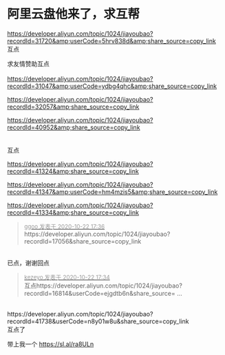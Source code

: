 # 阿里云盘他来了，求互帮


https://developer.aliyun.com/topic/1024/jiayoubao?recordId=31720&amp;userCode=5hrv838d&amp;share_source=copy_link <br />
互点

求友情赞助互点 <img src="static/image/smiley/default/lol.gif" smilieid="12" border="0" alt="" /><br />
<br />
<a href="https://developer.aliyun.com/topic/1024/jiayoubao?recordId=31047&amp;userCode=ydbg4qhc&amp;share_source=copy_link" target="_blank">https://developer.aliyun.com/topic/1024/jiayoubao?recordId=31047&amp;userCode=ydbg4qhc&amp;share_source=copy_link</a>

https://developer.aliyun.com/topic/1024/jiayoubao?recordId=32057&amp;share_source=copy_link

https://developer.aliyun.com/topic/1024/jiayoubao?recordId=40952&amp;share_source=copy_link <br />
<br />
<br />
互点

https://developer.aliyun.com/topic/1024/jiayoubao?recordId=41324&amp;share_source=copy_link

https://developer.aliyun.com/topic/1024/jiayoubao?recordId=41347&amp;userCode=hm4mzis5&amp;share_source=copy_link<img id="aimg_ivJuv" onclick="zoom(this, this.src, 0, 0, 0)" class="zoom" src="https://cdn.jsdelivr.net/gh/hishis/forum-master/public/images/patch.gif" onmouseover="img_onmouseoverfunc(this)" onload="thumbImg(this)" border="0" alt="" />

https://developer.aliyun.com/topic/1024/jiayoubao?recordId=41334&amp;share_source=copy_link

<div class="quote"><blockquote><font size="2"><a href="https://www.hostloc.com/forum.php?mod=redirect&amp;goto=findpost&amp;pid=9336992&amp;ptid=757241" target="_blank"><font color="#999999">ggoo 发表于 2020-10-22 17:36</font></a></font><br />
https://developer.aliyun.com/topic/1024/jiayoubao?recordId=17056&amp;share_source=copy_link</blockquote></div><br />
已点，谢谢回点

<div class="quote"><blockquote><font size="2"><a href="https://www.hostloc.com/forum.php?mod=redirect&amp;goto=findpost&amp;pid=9336983&amp;ptid=757241" target="_blank"><font color="#999999">kezeyo 发表于 2020-10-22 17:34</font></a></font><br />
互点https://developer.aliyun.com/topic/1024/jiayoubao?recordId=16814&amp;userCode=ejgdtb6n&amp;share_source= ...</blockquote></div><br />
https://developer.aliyun.com/topic/1024/jiayoubao?recordId=41738&amp;userCode=n8y01w8u&amp;share_source=copy_link<br />
互点了

带上我一个 https://sl.al/ra8ULn
